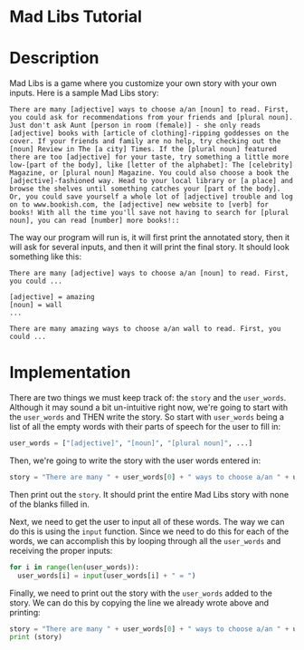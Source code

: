 Mad Libs Tutorial
======

# Description

Mad Libs is a game where you customize your own story with your own inputs. Here is a sample Mad Libs story:

```text
There are many [adjective] ways to choose a/an [noun] to read. First, you could ask for recommendations from your friends and [plural noun]. Just don't ask Aunt [person in room (female)] - she only reads [adjective] books with [article of clothing]-ripping goddesses on the cover. If your friends and family are no help, try checking out the [noun] Review in The [a city] Times. If the [plural noun] featured there are too [adjective] for your taste, try something a little more low-[part of the body], like [letter of the alphabet]: The [celebrity] Magazine, or [plural noun] Magazine. You could also choose a book the [adjective]-fashioned way. Head to your local library or [a place] and browse the shelves until something catches your [part of the body]. Or, you could save yourself a whole lot of [adjective] trouble and log on to www.bookish.com, the [adjective] new website to [verb] for books! With all the time you'll save not having to search for [plural noun], you can read [number] more books!::
```

The way our program will run is, it will first print the annotated story, then it will ask for several inputs, and then it will print the final story. It should look something like this:

```text
There are many [adjective] ways to choose a/an [noun] to read. First, you could ...

[adjective] = amazing
[noun] = wall
...

There are many amazing ways to choose a/an wall to read. First, you could ...
```

# Implementation

There are two things we must keep track of: the ``story`` and the ``user_words``. Although it may sound a bit un-intuitive right now, we're going to start with the ``user_words`` and THEN write the story. So start with ``user_words`` being a list of all the empty words with their parts of speech for the user to fill in:

```python
user_words = ["[adjective]", "[noun]", "[plural noun]", ...]
```

Then, we're going to write the story with the user words entered in:

```python
story = "There are many " + user_words[0] + " ways to choose a/an " + user_words[1] + " to read. First..."
```

Then print out the ``story``. It should print the entire Mad Libs story with none of the blanks filled in.

Next, we need to get the user to input all of these words. The way we can do this is using the ``input`` function. Since we need to do this for each of the words, we can accomplish this by looping through all the ``user_words`` and receiving the proper inputs:

```python
for i in range(len(user_words)):
  user_words[i] = input(user_words[i] + " = ")
```

Finally, we need to print out the story with the ``user_words`` added to the story. We can do this by copying the line we already wrote above and printing:

```python
story = "There are many " + user_words[0] + " ways to choose a/an " + user_words[1] + " to read. First..."
print (story)
```
